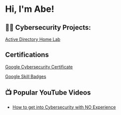 <h1>Hi, I'm Abe! </h1>

<h2>👨‍💻 Cybersecurity Projects:</h2>

[Active Directory Home Lab](https://github.com/Hailenc/ActiveDirectoryLab/tree/main)

<h2>Certifications</h2>

[Google Cybersecurity Certificate](https://i.imgur.com/FYAnLfn.png)

[Google Skill Badges](https://www.cloudskillsboost.google/public_profiles/78aae077-7a66-433b-af74-1d4022afc9ca)




<h2>📺 Popular YouTube Videos</h2>

- [How to get into Cybersecurity with NO Experience](https://www.youtube.com/watch?v=a83ASGn_V_s)


